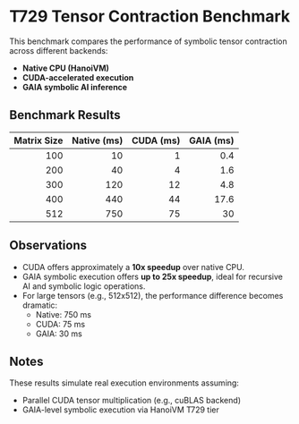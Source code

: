 # T729 Tensor Contraction Benchmark

This benchmark compares the performance of symbolic tensor contraction across different backends:

- **Native CPU (HanoiVM)**
- **CUDA-accelerated execution**
- **GAIA symbolic AI inference**

## Benchmark Results

|   Matrix Size |   Native (ms) |   CUDA (ms) |   GAIA (ms) |
|--------------:|--------------:|------------:|------------:|
|           100 |            10 |           1 |         0.4 |
|           200 |            40 |           4 |         1.6 |
|           300 |           120 |          12 |         4.8 |
|           400 |           440 |          44 |        17.6 |
|           512 |           750 |          75 |        30   |

## Observations

- CUDA offers approximately a **10x speedup** over native CPU.
- GAIA symbolic execution offers **up to 25x speedup**, ideal for recursive AI and symbolic logic operations.
- For large tensors (e.g., 512x512), the performance difference becomes dramatic:
  - Native: 750 ms
  - CUDA: 75 ms
  - GAIA: 30 ms

## Notes

These results simulate real execution environments assuming:
- Parallel CUDA tensor multiplication (e.g., cuBLAS backend)
- GAIA-level symbolic execution via HanoiVM T729 tier
